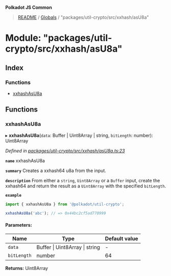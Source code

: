 **Polkadot JS Common**

> [README](../README.md) / [Globals](../globals.md) / "packages/util-crypto/src/xxhash/asU8a"

# Module: "packages/util-crypto/src/xxhash/asU8a"

## Index

### Functions

* [xxhashAsU8a](_packages_util_crypto_src_xxhash_asu8a_.md#xxhashasu8a)

## Functions

### xxhashAsU8a

▸ **xxhashAsU8a**(`data`: Buffer \| Uint8Array \| string, `bitLength`: number): Uint8Array

*Defined in [packages/util-crypto/src/xxhash/asU8a.ts:23](https://github.com/polkadot-js/common/blob/13ae8665/packages/util-crypto/src/xxhash/asU8a.ts#L23)*

**`name`** xxhashAsU8a

**`summary`** Creates a xxhash64 u8a from the input.

**`description`** 
From either a `string`, `Uint8Array` or a `Buffer` input, create the xxhash64 and return the result as a `Uint8Array` with the specified `bitLength`.

**`example`** 
<BR>

```javascript
import { xxhashAsU8a } from '@polkadot/util-crypto';

xxhashAsU8a('abc'); // => 0x44bc2cf5ad770999
```

#### Parameters:

Name | Type | Default value |
------ | ------ | ------ |
`data` | Buffer \| Uint8Array \| string | - |
`bitLength` | number | 64 |

**Returns:** Uint8Array
